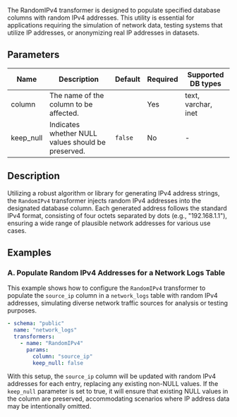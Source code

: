 The RandomIPv4 transformer is designed to populate specified database columns with random IPv4 addresses. This utility is essential for applications requiring the simulation of network data, testing systems that utilize IP addresses, or anonymizing real IP addresses in datasets.

## Parameters

| Name      | Description                                          | Default  | Required | Supported DB types  |
|-----------|------------------------------------------------------|----------|----------|---------------------|
| column    | The name of the column to be affected.               |          | Yes      | text, varchar, inet |
| keep_null | Indicates whether NULL values should be preserved.  | `false`  | No       | -                   |

## Description

Utilizing a robust algorithm or library for generating IPv4 address strings, the `RandomIPv4` transformer injects random IPv4 addresses into the designated database column. Each generated address follows the standard IPv4 format, consisting of four octets separated by dots (e.g., "192.168.1.1"), ensuring a wide range of plausible network addresses for various use cases.

## Examples

### A. Populate Random IPv4 Addresses for a Network Logs Table

This example shows how to configure the `RandomIPv4` transformer to populate the `source_ip` column in a `network_logs` table with random IPv4 addresses, simulating diverse network traffic sources for analysis or testing purposes.

```yaml
- schema: "public"
  name: "network_logs"
  transformers:
    - name: "RandomIPv4"
      params:
        column: "source_ip"
        keep_null: false
```

With this setup, the `source_ip` column will be updated with random IPv4 addresses for each entry, replacing any existing non-NULL values. If the `keep_null` parameter is set to true, it will ensure that existing NULL values in the column are preserved, accommodating scenarios where IP address data may be intentionally omitted.
